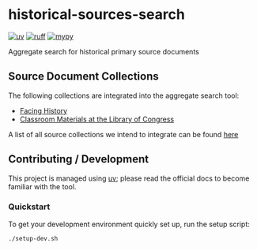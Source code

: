 # historical-sources-search

[![uv](https://img.shields.io/endpoint?url=https://raw.githubusercontent.com/astral-sh/uv/main/assets/badge/v0.json)](https://github.com/astral-sh/uv)
[![ruff](https://img.shields.io/endpoint?url=https://raw.githubusercontent.com/astral-sh/ruff/main/assets/badge/v2.json)](https://github.com/astral-sh/ruff)
[![mypy](https://www.mypy-lang.org/static/mypy_badge.svg)](https://mypy-lang.org/)

Aggregate search for historical primary source documents

## Source Document Collections

The following collections are integrated into the aggregate search tool:
- [Facing History](https://www.facinghistory.org/resource-library)
- [Classroom Materials at the Library of Congress](https://www.loc.gov/classroom-materials/?fa=partof_type%3Aprimary+source+set)

A list of all source collections we intend to integrate can be found [here](https://docs.google.com/document/d/12U8FFYYxbLBKYDWYA8Xd6YncdvJNj2mBaKtE2WPdYNo/edit?usp=sharing)


## Contributing / Development

This project is managed using [uv](https://docs.astral.sh/uv/);
please read the official docs to become familiar with the tool.

### Quickstart

To get your development environment quickly set up, run the setup script:
```bash
./setup-dev.sh
```
